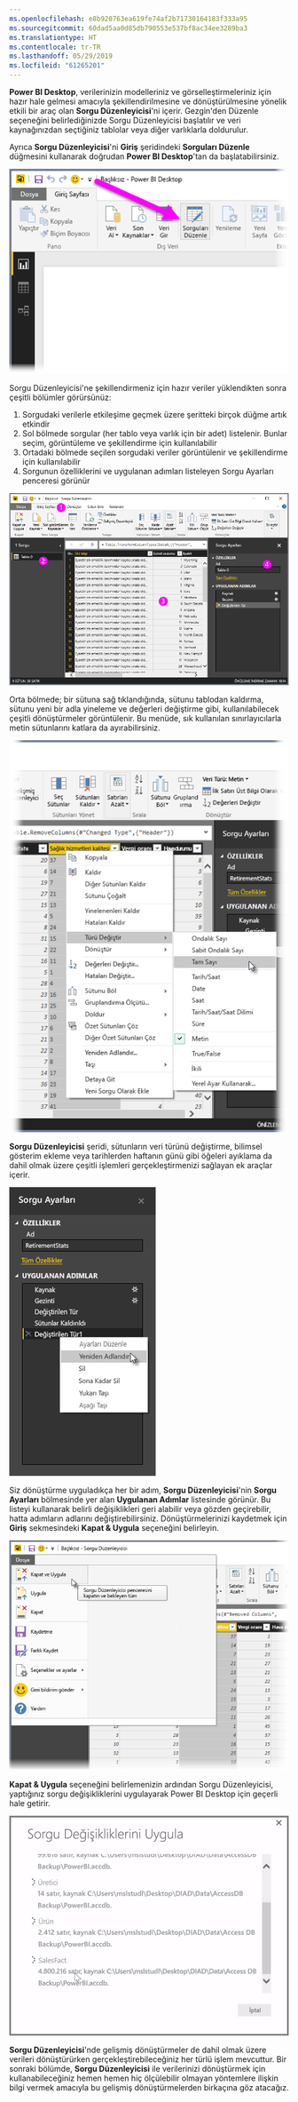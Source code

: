 ```yaml
---
ms.openlocfilehash: e8b920763ea619fe74af2b71730164183f333a95
ms.sourcegitcommit: 60dad5aa0d85db790553e537bf8ac34ee3289ba3
ms.translationtype: HT
ms.contentlocale: tr-TR
ms.lasthandoff: 05/29/2019
ms.locfileid: "61265201"
---
```

**Power BI Desktop**, verilerinizin modelleriniz ve görselleştirmeleriniz için hazır hale gelmesi amacıyla şekillendirilmesine ve dönüştürülmesine yönelik etkili bir araç olan **Sorgu Düzenleyicisi**'ni içerir. Gezgin'den Düzenle seçeneğini belirlediğinizde Sorgu Düzenleyicisi başlatılır ve veri kaynağınızdan seçtiğiniz tablolar veya diğer varlıklarla doldurulur.

Ayrıca **Sorgu Düzenleyicisi**'ni **Giriş** şeridindeki **Sorguları Düzenle** düğmesini kullanarak doğrudan **Power BI Desktop**'tan da başlatabilirsiniz.

![](media/1-3-clean-and-transform-data-with-query-editor/1-3_1.png)

Sorgu Düzenleyicisi'ne şekillendirmeniz için hazır veriler yüklendikten sonra çeşitli bölümler görürsünüz:

1. Sorgudaki verilerle etkileşime geçmek üzere şeritteki birçok düğme artık etkindir
2. Sol bölmede sorgular (her tablo veya varlık için bir adet) listelenir. Bunlar seçim, görüntüleme ve şekillendirme için kullanılabilir
3. Ortadaki bölmede seçilen sorgudaki veriler görüntülenir ve şekillendirme için kullanılabilir
4. Sorgunun özelliklerini ve uygulanan adımları listeleyen Sorgu Ayarları penceresi görünür

![](media/1-3-clean-and-transform-data-with-query-editor/1-3_2.png)

Orta bölmede; bir sütuna sağ tıklandığında, sütunu tablodan kaldırma, sütunu yeni bir adla yineleme ve değerleri değiştirme gibi, kullanılabilecek çeşitli dönüştürmeler görüntülenir. Bu menüde, sık kullanılan sınırlayıcılarla metin sütunlarını katlara da ayırabilirsiniz.

![](media/1-3-clean-and-transform-data-with-query-editor/1-3_3.png)

**Sorgu Düzenleyicisi** şeridi, sütunların veri türünü değiştirme, bilimsel gösterim ekleme veya tarihlerden haftanın günü gibi öğeleri ayıklama da dahil olmak üzere çeşitli işlemleri gerçekleştirmenizi sağlayan ek araçlar içerir.

![](media/1-3-clean-and-transform-data-with-query-editor/1-3_4.png)

Siz dönüştürme uyguladıkça her bir adım, **Sorgu Düzenleyicisi**'nin **Sorgu Ayarları** bölmesinde yer alan **Uygulanan Adımlar** listesinde görünür. Bu listeyi kullanarak belirli değişiklikleri geri alabilir veya gözden geçirebilir, hatta adımların adlarını değiştirebilirsiniz. Dönüştürmelerinizi kaydetmek için **Giriş** sekmesindeki **Kapat & Uygula** seçeneğini belirleyin.

![](media/1-3-clean-and-transform-data-with-query-editor/1-3_5.png)

**Kapat & Uygula** seçeneğini belirlemenizin ardından Sorgu Düzenleyicisi, yaptığınız sorgu değişikliklerini uygulayarak Power BI Desktop için geçerli hale getirir.

![](media/1-3-clean-and-transform-data-with-query-editor/1-3_6.png)

**Sorgu Düzenleyicisi**'nde gelişmiş dönüştürmeler de dahil olmak üzere verileri dönüştürürken gerçekleştirebileceğiniz her türlü işlem mevcuttur. Bir sonraki bölümde, **Sorgu Düzenleyicisi** ile verilerinizi dönüştürmek için kullanabileceğiniz hemen hemen hiç ölçülebilir olmayan yöntemlere ilişkin bilgi vermek amacıyla bu gelişmiş dönüştürmelerden birkaçına göz atacağız.

